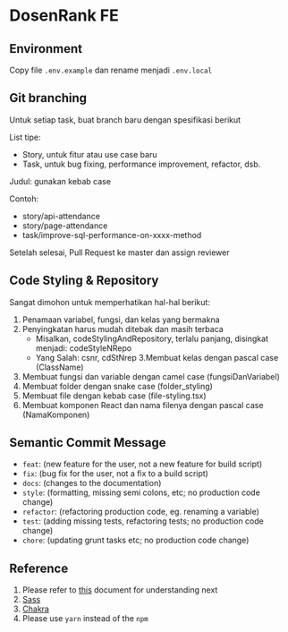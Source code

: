 # DosenRank FE

## Environment
Copy file `.env.example` dan rename menjadi `.env.local`

## Git branching

Untuk setiap task, buat branch baru dengan spesifikasi berikut

List tipe:

- Story, untuk fitur atau use case baru
- Task, untuk bug fixing, performance improvement, refactor, dsb.

Judul: gunakan kebab case

Contoh:

- story/api-attendance
- story/page-attendance
- task/improve-sql-performance-on-xxxx-method

Setelah selesai, Pull Request ke master dan assign reviewer

## Code Styling & Repository

Sangat dimohon untuk memperhatikan hal-hal berikut:

1. Penamaan variabel, fungsi, dan kelas yang bermakna
2. Penyingkatan harus mudah ditebak dan masih terbaca
   - Misalkan, codeStylingAndRepository, terlalu panjang, disingkat menjadi: codeStyleNRepo
   - Yang Salah: csnr, cdStNrep
     3.Membuat kelas dengan pascal case (ClassName)
3. Membuat fungsi dan variable dengan camel case (fungsiDanVariabel)
4. Membuat folder dengan snake case (folder_styling)
5. Membuat file dengan kebab case (file-styling.tsx)
6. Membuat komponen React dan nama filenya dengan pascal case (NamaKomponen)

## Semantic Commit Message

- `feat`: (new feature for the user, not a new feature for build script)
- `fix`: (bug fix for the user, not a fix to a build script)
- `docs`: (changes to the documentation)
- `style`: (formatting, missing semi colons, etc; no production code change)
- `refactor`: (refactoring production code, eg. renaming a variable)
- `test`: (adding missing tests, refactoring tests; no production code change)
- `chore`: (updating grunt tasks etc; no production code change)

## Reference

1. Please refer to [this](https://nextjs.org/docs/getting-started) document for understanding next
2. [Sass](https://sass-lang.com/)
3. [Chakra](https://chakra-ui.com/getting-started)
4. Please use `yarn` instead of the `npm`
